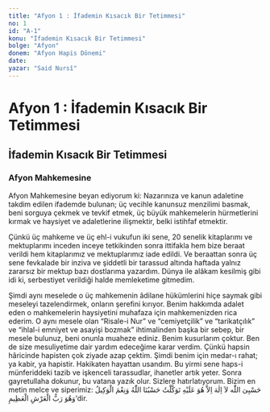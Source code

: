 ```yaml
---
title: "Afyon 1 : İfademin Kısacık Bir Tetimmesi"
no: 1
id: "A-1"
konu: "İfademin Kısacık Bir Tetimmesi"
bolge: "Afyon"
donem: "Afyon Hapis Dönemi"
date: 
yazar: "Said Nursî"
---
```


# Afyon 1 : İfademin Kısacık Bir Tetimmesi

## İfademin Kısacık Bir Tetimmesi

### Afyon Mahkemesine

Afyon Mahkemesine beyan ediyorum ki: Nazarınıza ve kanun adaletine takdim edilen ifademde bulunan; üç vecihle kanunsuz menzilimi basmak, beni sorguya çekmek ve tevkif etmek, üç büyük mahkemelerin hürmetlerini kırmak ve haysiyet ve adaletlerine ilişmektir, belki istihfaf etmektir.

Çünkü üç mahkeme ve üç ehl-i vukufun iki sene, 20 senelik kitaplarımı ve mektuplarımı inceden inceye tetkikinden sonra ittifakla hem bize beraat verildi hem kitaplarımız ve mektuplarımız iade edildi. Ve beraattan sonra üç sene fevkalade bir inziva ve şiddetli bir tarassud altında haftada yalnız zararsız bir mektup bazı dostlarıma yazardım. Dünya ile alâkam kesilmiş gibi idi ki, serbestiyet verildiği halde memleketime gitmedim.

Şimdi aynı meselede o üç mahkemenin âdilane hükümlerini hiçe saymak gibi meseleyi tazelendirmek, onların şerefini kırıyor. Benim hakkımda adalet eden o mahkemelerin haysiyetini muhafaza için mahkemenizden rica ederim. O aynı mesele olan “Risale-i Nur” ve “cemiyetçilik” ve “tarikatçılık” ve “ihlal-i emniyet ve asayişi bozmak” ihtimalinden başka bir sebep, bir mesele bulunuz, beni onunla muaheze ediniz. Benim kusurlarım çoktur. Ben de size mesuliyetime dair yardım edeceğime karar verdim. Çünkü hapsin hâricinde hapisten çok ziyade azap çektim. Şimdi benim için medar-ı rahat; ya kabir, ya hapistir. Hakikaten hayattan usandım. Bu yirmi sene haps-i münferiddeki tazib ve işkenceli tarassudlar, ihanetler artık yeter. Sonra gayretullaha dokunur, bu vatana yazık olur. Sizlere hatırlatıyorum. Bizim en metin melce ve siperimiz: 
<span class="arabic" dir="rtl" title="Meal: “Allah bize yeter, O ne güzel vekildir!” [Âl-i İmrân Sûresi, 3:173]">حَسْبُنَا اللّٰهُ وَنِعْمَ الْوَكِيلُ</span>
<span class="arabic" dir="rtl" title="Meal: “Bana Allah yeter. Ondan başka hiçbir ilah yoktur. Ben ancak Ona tevekkül ettim. O, yüce Arşın sahibidir.” [Tevbe Sûresi, 9:129]">حَسْبِىَ اللّٰه لاَ اِلٰهَ اِلاَّ هُوَ عَلَيْهِ تَوَكَّلْتُ وَهُوَ رَبُّ الْعَرْشِ الْعَظِيمِ</span>‘dir.
